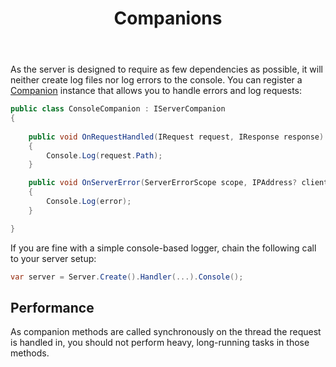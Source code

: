 ﻿---
title: Companions
weight: 4
description: 'Extend the GenHTTP server by a companion instance.'
cascade:
  type: docs
---
As the server is designed to require as few dependencies as possible, it will neither create log files
nor log errors to the console. You can register a [Companion](https://github.com/Kaliumhexacyanoferrat/GenHTTP/blob/master/API/Infrastructure/IServerCompanion.cs)
instance that allows you to handle errors and log requests:

```csharp
public class ConsoleCompanion : IServerCompanion
{
 
    public void OnRequestHandled(IRequest request, IResponse response)
    {
        Console.Log(request.Path);
    }

    public void OnServerError(ServerErrorScope scope, IPAddress? client, Exception error)
    {
        Console.Log(error);
    }

}
```

If you are fine with a simple console-based logger, chain the following call to your server setup:

```csharp
var server = Server.Create().Handler(...).Console();
```

## Performance

As companion methods are called synchronously on the thread the request is handled in,
you should not perform heavy, long-running tasks in those methods.
